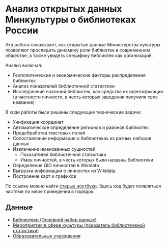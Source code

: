 # Анализ открытых данных Минкультуры о библиотеках России

Эта работа показывает, как открытые данные Министерства культуры позволяют проследить динамику роли библиотек в современном обществе, а также увидеть специфику библиотек как организаций.

Анализ включал: 
* Геополитические и экономические факторы распределения библиотек 
* Анализ показателей библиотечной статистики
* Исследование названий библиотек, как средства их идентификации (в частности личности, в честь которых заведения получили свое название) 

В ходе работы были решены следующие технические задачи: 
* Унификация координат
* Автоматическое определение регионов и районов библиотек 
* Предобработка текстовых полей
* Сопоставление информации о библиотеках из разных наборов данных
* Извлечение именованных сущностей 
  * Показателей библиотечной статистики
  * Имен личностей, в честь которых были названы библиотеки
* Определение QID личностей в Wikidata
* Выгрузка информации о личностях из Wikidata
* Построение карт и графиков


По ссылке можно найти [старые ноутбуки](https://github.com/Stoneberry/Russian-libraries). 
Здесь код будет появляться частями по мере приведения в порядок. 

## Данные 
* [Библиотеки (Основной набор данных)](https://opendata.mkrf.ru/opendata/7705851331-libraries)
* [Мероприятия в сфере культуры (показатель библиотеченой статистики)](https://opendata.mkrf.ru/opendata/7705851331-libraries)
* [Образовательные учреждения](https://opendata.mkrf.ru/opendata/7705851331-education)
